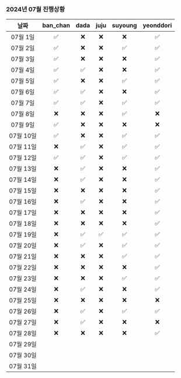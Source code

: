### 2024년 07월 진행상황
| 날짜 | ban_chan | dada | juju | suyoung | yeonddori |
|:---:|:---:|:---:|:---:|:---:|:---:|
| 07월 1일 | ✅ | ❌ | ❌ | ❌ | ✅ |
| 07월 2일 | ✅ | ❌ | ❌ | ✅ | ✅ |
| 07월 3일 | ✅ | ❌ | ❌ | ❌ | ✅ |
| 07월 4일 | ✅ | ✅ | ❌ | ❌ | ✅ |
| 07월 5일 | ✅ | ❌ | ❌ | ✅ | ✅ |
| 07월 6일 | ✅ | ✅ | ❌ | ❌ | ✅ |
| 07월 7일 | ✅ | ✅ | ❌ | ✅ | ✅ |
| 07월 8일 | ❌ | ❌ | ❌ | ✅ | ❌ |
| 07월 9일 | ✅ | ❌ | ❌ | ❌ | ❌ |
| 07월 10일 | ✅ | ❌ | ❌ | ✅ | ✅ |
| 07월 11일 | ❌ | ✅ | ❌ | ✅ | ✅ |
| 07월 12일 | ✅ | ✅ | ❌ | ✅ | ✅ |
| 07월 13일 | ❌ | ✅ | ❌ | ❌ | ✅ |
| 07월 14일 | ❌ | ✅ | ❌ | ❌ | ✅ |
| 07월 15일 | ❌ | ❌ | ❌ | ❌ | ✅ |
| 07월 16일 | ❌ | ✅ | ❌ | ❌ | ✅ |
| 07월 17일 | ❌ | ❌ | ❌ | ❌ | ✅ |
| 07월 18일 | ❌ | ❌ | ❌ | ❌ | ✅ |
| 07월 19일 | ❌ | ✅ | ✅ | ✅ | ✅ |
| 07월 20일 | ❌ | ✅ | ❌ | ✅ | ✅ |
| 07월 21일 | ❌ | ❌ | ❌ | ✅ | ✅ |
| 07월 22일 | ❌ | ❌ | ❌ | ❌ | ✅ |
| 07월 23일 | ❌ | ❌ | ❌ | ✅ | ✅ |
| 07월 24일 | ❌ | ✅ | ❌ | ❌ | ✅ |
| 07월 25일 | ❌ | ❌ | ❌ | ❌ | ❌ |
| 07월 26일 | ❌ | ✅ | ❌ | ✅ | ✅ |
| 07월 27일 | ❌ | ✅ | ❌ | ❌ | ❌ |
| 07월 28일 | ❌ | ❌ | ❌ | ❌ | ✅ |
| 07월 29일 | | | | | |
| 07월 30일 | | | | | |
| 07월 31일 | | | | | |
